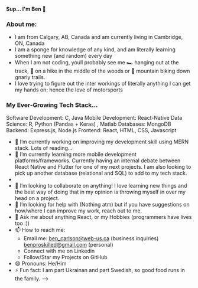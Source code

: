 #### Sup... I'm Ben 👋

### About me:
- I am from Calgary, AB, Canada and am currently living in Cambridge, ON, Canada
- I am a sponge for knowledge of any kind, and am literally learning something new (and random) every day
- When I am not coding, youll probably see me 🏎️ hanging out at the track, 🥾 on a hike in the middle of the woods or 🚴 mountain biking down gnarly trails. 
- I love trying to figure out the inter workings of literally anything I can get my hands on; hence the love of motorsports

### My Ever-Growing Tech Stack...

Software Development: C, Java
Mobile Development: React-Native
Data Science: R, Python (Pandas + Keras) , Matlab
Databases: MongoDB
Backend: Express.js, Node.js
Frontend: React, HTML, CSS, Javascript

- 🔭 I’m currently working on improving my development skill using MERN stack. Lots of reading...
- 🌱 I’m currently learning  more mobile development platforms/frameworks. Currently having an internal debate between React Native and Flutter for one of my next projects. I am also looking to pick up another database (relational and SQL) to add to my tech stack.
- 
- 👯 I’m looking to collaborate on anything! I love learning new things and the best way of doing that in my opinion is throwing myself in over my head on a project.
- 🤔 I’m looking for help with (Nothing atm) but if you have suggestions on how/where I can improve my work, reach out to me.
- 💬 Ask me about anything React, or my Hobbies (programmers have lives too :))
- 📫 How to reach me: 
   - Email me: ben_carlson@web-us.ca (business inquiries) benproskilled@gmail.com (personal)
   - Connect with me on Linkedin
   - Follow/Star my Projects on GitHub
- 😄 Pronouns: He/Him
- ⚡ Fun fact: I am part Ukrainan and part Swedish, so good food runs in the family.
-->

